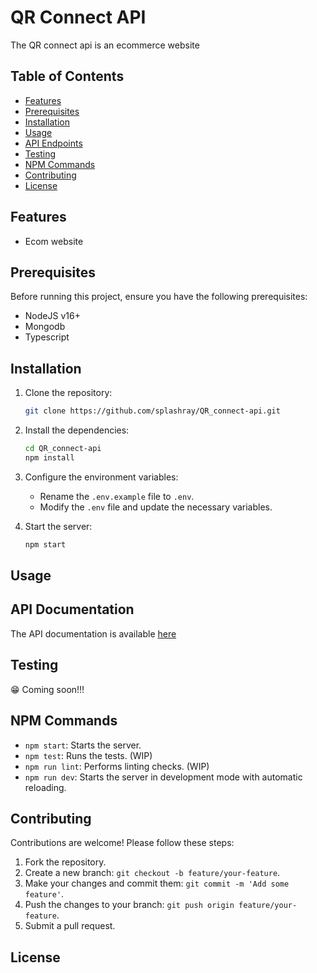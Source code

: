 # QR Connect API

The QR connect api is an ecommerce website

## Table of Contents

- [Features](#features)
- [Prerequisites](#prerequisites)
- [Installation](#installation)
- [Usage](#usage)
- [API Endpoints](#api-endpoints)
- [Testing](#testing)
- [NPM Commands](#npm-commands)
- [Contributing](#contributing)
- [License](#license)

## Features

- Ecom website

## Prerequisites

Before running this project, ensure you have the following prerequisites:

- NodeJS v16+
- Mongodb
- Typescript

## Installation

1. Clone the repository:

   ```bash
   git clone https://github.com/splashray/QR_connect-api.git
   ```

2. Install the dependencies:

   ```bash
   cd QR_connect-api
   npm install
   ```

3. Configure the environment variables:

   - Rename the `.env.example` file to `.env`.
   - Modify the `.env` file and update the necessary variables.

4. Start the server:

   ```bash
   npm start
   ```

## Usage

## API Documentation

The API documentation is available [here]()

## Testing

😁 Coming soon!!!

## NPM Commands

- `npm start`: Starts the server.
- `npm test`: Runs the tests. (WIP)
- `npm run lint`: Performs linting checks. (WIP)
- `npm run dev`: Starts the server in development mode with automatic reloading.

## Contributing

Contributions are welcome! Please follow these steps:

1. Fork the repository.
2. Create a new branch: `git checkout -b feature/your-feature`.
3. Make your changes and commit them: `git commit -m 'Add some feature'`.
4. Push the changes to your branch: `git push origin feature/your-feature`.
5. Submit a pull request.

## License
